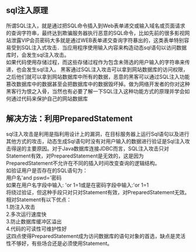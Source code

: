 ## sql注入原理
所谓SQL注入，就是通过把SQL命令插入到Web表单递交或输入域名或页面请求的查询字符串，最终达到欺骗服务器执行恶意的SQL命令，比如先前的很多影视网站泄露VIP会员密码大多就是通过WEB表单递交查询字符暴出的，这类表单特别容易受到SQL注入式攻击．当应用程序使用输入内容来构造动态sql语句以访问数据库时，会发生sql注入攻击。  
如果代码使用存储过程，而这些存储过程作为包含未筛选的用户输入的字符串来传递，也会发生sql注入。 黑客通过SQL注入攻击可以拿到网站数据库的访问权限，之后他们就可以拿到网站数据库中所有的数据，恶意的黑客可以通过SQL注入功能篡改数据库中的数据甚至会把数据库中的数据毁坏掉。做为网络开发者的你对这种黑客行为恨之入骨，当然也有必要了解一下SQL注入这种功能方式的原理并学会如何通过代码来保护自己的网站数据库    
## 解决方法：利用PreparedStatement
  sql注入攻击是利用是指利用设计上的漏洞，在目标服务器上运行Sql语句以及进行其他方式的攻击，动态生成Sql语句时没有对用户输入的数据进行验证是Sql注入攻击得逞的主要原因。对于Java数据库连接JDBC而言，SQL注入攻击只对Statement有效，对PreparedStatement是无效的，这是因为PreparedStatement不允许在不同的插入时间改变查询的逻辑结构。    
    如验证用户是否存在的SQL语句为：    
    用户名'and pswd='密码    
如果在用户名字段中输入: 'or 1=1或是在密码字段中输入:'or 1=1    
将绕过验证，但这种手段只对只对Statement有效，对PreparedStatement无效。相对Statement有以下优点：    
    1.防注入攻击    
    2.多次运行速度快    
    3.防止数据库缓冲区溢出    
    4.代码的可读性可维护性好    
    这四点使得PreparedStatement成为访问数据库的语句对象的首选，缺点是灵活性不够好，有些场合还是必须使用Statement。     

